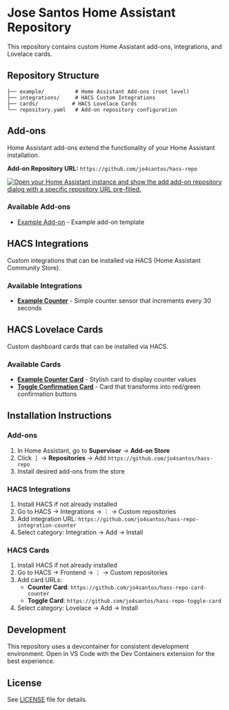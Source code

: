 # Jose Santos Home Assistant Repository

This repository contains custom Home Assistant add-ons, integrations, and Lovelace cards.

## Repository Structure

```
├── example/          # Home Assistant Add-ons (root level)
├── integrations/     # HACS Custom Integrations  
├── cards/           # HACS Lovelace Cards
└── repository.yaml   # Add-on repository configuration
```

## Add-ons

Home Assistant add-ons extend the functionality of your Home Assistant installation.

**Add-on Repository URL:** `https://github.com/jo4santos/hass-repo`

[![Open your Home Assistant instance and show the add add-on repository dialog with a specific repository URL pre-filled.](https://my.home-assistant.io/badges/supervisor_add_addon_repository.svg)](https://my.home-assistant.io/redirect/supervisor_add_addon_repository/?repository_url=https%3A%2F%2Fgithub.com%2Fjo4santos%2Fhass-repo)

### Available Add-ons

- [Example Add-on](./example) - Example add-on template

## HACS Integrations

Custom integrations that can be installed via HACS (Home Assistant Community Store).

### Available Integrations

- **[Example Counter](https://github.com/jo4santos/hass-repo-integration-counter)** - Simple counter sensor that increments every 30 seconds

## HACS Lovelace Cards

Custom dashboard cards that can be installed via HACS.

### Available Cards

- **[Example Counter Card](https://github.com/jo4santos/hass-repo-card-counter)** - Stylish card to display counter values
- **[Toggle Confirmation Card](https://github.com/jo4santos/hass-repo-toggle-card)** - Card that transforms into red/green confirmation buttons

## Installation Instructions

### Add-ons
1. In Home Assistant, go to **Supervisor** → **Add-on Store**
2. Click **⋮** → **Repositories** → Add `https://github.com/jo4santos/hass-repo`
3. Install desired add-ons from the store

### HACS Integrations
1. Install HACS if not already installed
2. Go to HACS → Integrations → ⋮ → Custom repositories
3. Add integration URL: `https://github.com/jo4santos/hass-repo-integration-counter`
4. Select category: Integration → Add → Install

### HACS Cards
1. Install HACS if not already installed  
2. Go to HACS → Frontend → ⋮ → Custom repositories
3. Add card URLs:
   - **Counter Card**: `https://github.com/jo4santos/hass-repo-card-counter`
   - **Toggle Card**: `https://github.com/jo4santos/hass-repo-toggle-card`
4. Select category: Lovelace → Add → Install

## Development

This repository uses a devcontainer for consistent development environment. Open in VS Code with the Dev Containers extension for the best experience.

## License

See [LICENSE](LICENSE) file for details.